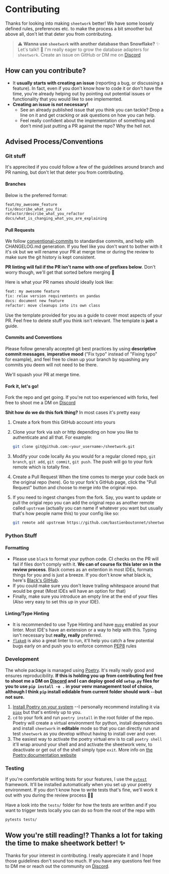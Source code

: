 # Contributing

Thanks for looking into making `sheetwork` better! We have some loosely defined rules, preferences etc. to make the process a bit smoother but above all, don't let that deter you from contributing.

> ⚠️ **Wanna use `sheetwork` with another database than Snowflake?** ✨ Let's talk!! 🎉 I'm really eager to grow the database adapters for `sheetwork`. Create an issue on GitHub or DM me on [Discord](https://discord.gg/5GnNNb)

## How can you contribute?

- It **usually starts with creating an issue** (reporting a bug, or discussing a feature). In fact, even if you don't know how to code it or don't have the time, you're already helping out by pointing out potential issues or functionality that you would like to see implemented.
- **Creating an issue is not necessary!**
  - See an already published issue that you think you can tackle? Drop a line on it and get cracking or ask questions on how you can help.
  - Feel really confident about the implementation of something and don't mind just putting a PR against the repo? Why the hell not.

## Advised Process/Conventions

### Git stuff

It's apprecited if you could follow a few of the guidelines around branch and PR naming, but don't let that deter you from contributing.

#### Branches

Below is the preferred format:

```bash
feat/my_awesome_feature
fix/describe_what_you_fix
refactor/describe_what_you_refactor
docs/what_is_changing_what_you_are_explaining
```

#### Pull Requests

We follow [conventional-commits](https://www.conventionalcommits.org/en/v1.0.0/) to standardise commits, and help with CHANGELOG.md generation.
If you feel like you don't want to bother with it it's ok but we will rename your PR at merge time or during the review to make sure the git history is kept consistent.

**PR linting will fail if the PR isn't name with one of prefixes below**. Don't worry though, we'll get that sorted before merging 🎉

Here is what your PR names should ideally look like:

```txt
feat: my awesome feature
fix: relax version requiremtents on pandas
docs: document new feature
refactor: move cleanups into its own class
```

Use the template provided for you as a guide to cover most aspects of your PR. Feel free to delete stuff you think isn't relevant. The template is **just** a guide.

#### Commits and Conventions

Please follow generally accepted git best practices by using **descriptive commit messages**, **imperative mood** ("Fix typo" instead of "Fixing typo" for example), and feel free to clean up your branch by squashing any commits you deem will not need to be there.

We'll squash your PR at merge time.

#### Fork it, let's go!

Fork the repo and get going. If you're not too experienced with forks, feel free to shoot me a DM on [Discord](https://discord.gg/5GnNNb)

**Shit how do we do this fork thing?**
In most cases it's pretty easy

1. Create a fork from this GitHub account into yours
2. Clone your fork via ssh or http depending on how you like to authenticate and all that. For example:

   ```bash
   git clone git@github.com:<your_username>/sheetwork.git
   ```

3. Modify your code locally
   As you would for a regular cloned repo, `git branch`, `git add`, `git commit`, `git push`.
   The push will go to your fork remote which is totally fine.

4. Create a Pull Request
   When the time comes to merge your code back on the original repo (here). Go to your fork's GitHub page, click the "Pull Request" button and choose to merge into the original repo.

5. If you need to ingest changes from the fork. Say, you want to update or pull the origial repo you can add the original repo as another remote called `upstream` (actually you can name if whatever you want but usually that's how people name this) to your config like so:

   ```bash
   git remote add upstream https://github.com/bastienboutonnet/sheetwork.git
   ```

### Python Stuff

#### Formatting

- Please use `black` to format your python code. CI checks on the PR will fail if files don't comply with it. **We can of course fix this later on in the review process**. Black comes as an extention in most IDEs, formats things for you and is just a breeze. If you don't know what black is, here's [Black's GitHub](https://github.com/psf/black).
- If you could make sure you don't leave trailing whitespace around that would be great (Most IDEs will have an option for that)
- Finally, make sure you introduce an empty line at the end of your files (Also very easy to set this up in your IDE).

#### Linting/Type Hinting

- It is recommended to use Type Hinting and have [`mypy`](http://mypy-lang.org/) enabled as your linter. Most IDE's have an extension or a way to help with this. Typing isn't necessary but **really, really** preferred.
- [`flake8`](https://flake8.pycqa.org/en/latest/) is also a great linter to run, it'll help you catch a few potential bugs early on and push you to enforce common [PEP8](https://www.python.org/dev/peps/pep-0008/) rules

### Development

The whole package is managed using [Poetry](https://python-poetry.org/). It's really really good and ensures reproducibility. **If this is holding you up from contributing feel free to shoot me a DM on [Discord](https://discord.gg/5GnNNb) and I can deploy good old `setup.py` files for you to use `pip install -e .` in your venv management tool of choice, although I think `pip` install edidable from current folder should work --but not sure.**

1. [Install Poetry on your system](https://python-poetry.org/docs/#installation) --I personally recommend installing it via [`pipx`](https://github.com/pipxproject/pipx) but that's entirely up to you.
2. `cd` to your fork and run `poetry install` in the root folder of the repo. Poetry will create a virtual environment for python, install dependencies and install `sheetwork` in **editable** mode so that you can directly run and test `sheetwork` as you develop without having to install over and over.
3. The easiest way to activate the poetry virtual env is to call `poetry shell` it'll wrap around your shell and and activate the sheetwork venv, to deactivate or get out of the shell simply type `exit`. More info on [the Poetry documentation website](https://python-poetry.org/docs/basic-usage/#using-your-virtual-environment)

### Testing

If you're comfortable writing tests for your features, I use the [`pytest`](https://docs.pytest.org/en/stable/) framework. It'll be installed automatically when you set up your poetry environment. If you don't know how to write tests that's fine, we'll work it out with you during the review process 💪🏻

Have a look into the `tests/` folder for how the tests are written and if you want to trigger tests locally you can do so from the root of the repo with

```bash
pytests tests/
```

## Wow you're still reading!? Thanks a lot for taking the time to make sheetwork better! ✨

Thanks for your interest in contributing. I really appreciate it and I hope those guidelines don't sound too much. If you have any questions feel free to DM me or reach out the community on [Discord](https://discord.gg/5GnNNb).
